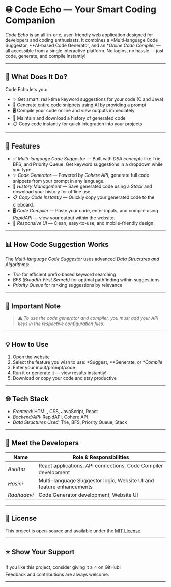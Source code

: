 
# 🌐 Code Echo — Your Smart Coding Companion

*Code Echo* is an all-in-one, user-friendly web application designed for developers and coding enthusiasts. It combines a *Multi-language Code Suggestor, **AI-based Code Generator, and an **Online Code Compiler* — all accessible from a single interactive platform. No logins, no hassle — just code, generate, and compile instantly!

---

## 🚀 What Does It Do?

Code Echo lets you:

- ✨ Get smart, real-time keyword suggestions for your code (C and Java)
- 🔮 Generate entire code snippets using AI by providing a prompt  
- 🖥 Compile your code online and view outputs immediately  
- 📜 Maintain and download a history of generated code  
- 📋 Copy code instantly for quick integration into your projects  

---

## 🧩 Features

- ✅ *Multi-language Code Suggestor* — Built with *DSA concepts* like Trie, BFS, and Priority Queue. Get keyword suggestions in a dropdown while you type.  
- ✨ *Code Generator* — Powered by *Cohere API*, generate full code snippets from your prompt in any language.  
- 📜 *History Management* — Save generated code using a *Stack* and download your history for offline use.  
- 📋 *Copy Code Instantly* — Quickly copy your generated code to the clipboard.  
- 🖥 *Code Compiler* — Paste your code, enter inputs, and compile using *RapidAPI* — view your output within the website.  
- 🌟 *Responsive UI* — Clean, easy-to-use, and mobile-friendly design.  

---

## 📊 How Code Suggestion Works

The *Multi-language Code Suggestor* uses advanced *Data Structures and Algorithms*:

- *Trie* for efficient prefix-based keyword searching  
- *BFS (Breadth-First Search)* for optimal pathfinding within suggestions  
- *Priority Queue* for ranking suggestions by relevance  

---

## 📢 Important Note

> ⚠ *To use the code generator and compiler, you must add your API keys in the respective configuration files.*

---

## 💡 How to Use

1. Open the website  
2. Select the feature you wish to use: *Suggest, **Generate, or **Compile*  
3. Enter your input/prompt/code  
4. Run it or generate it — view results instantly!  
5. Download or copy your code and stay productive

---

## 🌐 Tech Stack

- *Frontend:* HTML, CSS, JavaScript, React  
- *Backend/API:* RapidAPI, Cohere API  
- *Data Structures Used:* Trie, BFS, Priority Queue, Stack  

---

## 👥 Meet the Developers

| Name         | Role & Responsibilities                                              |
|--------------|----------------------------------------------------------------------|
| *Asritha*  | React applications, API connections, Code Compiler development       |
| *Hasini*   | Multi-language Suggestor logic, Website UI and feature enhancements  |
| *Radhadevi*| Code Generator development, Website UI                               |

---

## 📄 License

This project is open-source and available under the [MIT License](LICENSE).

---

## ⭐ Show Your Support  

If you like this project, consider giving it a ⭐ on GitHub!  
Feedback and contributions are always welcome.

---






